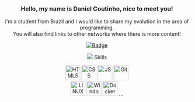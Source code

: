 <div align="center">
  
### Hello, my name is Daniel Coutinho, nice to meet you!

i'm a student from Brazil and i would like to share my evolution in the area of programming. </br> You will also find links to other networks where there is more content!   

[![Badge](https://img.shields.io/static/v1?labelColor=blue&label&message=Linkedin&color=blue&style=flat-square&logo=Linkedin)](https://www.linkedin.com/in/carlos-daniel-coutinho-santos-074066269/)

![](https://github-profile-summary-cards.vercel.app/api/cards/stats?username=DanielCoutinh0=github_dark)
  Skills
<div align="center">
<img src="https://img.icons8.com/color/48/000000/html-5--v1.png" alt="HTML5" title="HTML5" width="40" height="40"/>
<img src="https://img.icons8.com/color/48/000000/css3.png" alt="CSS" title="CSS" width="40" height="40"/>
<img src="https://img.icons8.com/color/50/000000/javascript.png" alt="JS" title="JavaScript" width="40" height="40"/>
<img src="https://img.icons8.com/color/48/000000/git.png" alt="Git" title="Git" width="40" height="40"/>
  
</br>
<img src="https://img.icons8.com/color/48/4a90e2/linux.png" alt="LINUX" title="LINUX" width="40" height="40"/>
<img src="https://img.icons8.com/color/48/4a90e2/windows-10.png" alt="Windows" title="Windows" width="40" height="40"/>
<img src="https://img.icons8.com/color/48/4a90e2/docker.png" alt="Docker" title="Docker" width="40" height="40"/>
...
  
</div>
  
<div align="right">
  


</div> 
</div>
